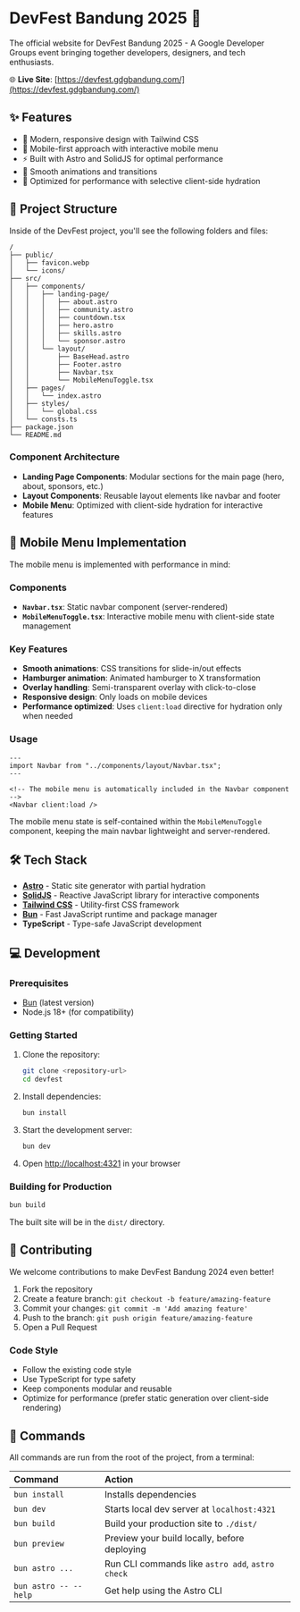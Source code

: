 # DevFest Bandung 2025 🚀

The official website for DevFest Bandung 2025 - A Google Developer Groups event bringing together developers, designers, and tech enthusiasts.

🌐 **Live Site**: [https://devfest.gdgbandung.com/](https://devfest.gdgbandung.com/)

## ✨ Features

- 🎨 Modern, responsive design with Tailwind CSS
- 📱 Mobile-first approach with interactive mobile menu
- ⚡ Built with Astro and SolidJS for optimal performance
- 🌟 Smooth animations and transitions
- 🎯 Optimized for performance with selective client-side hydration

## 🚀 Project Structure

Inside of the DevFest project, you'll see the following folders and files:

```text
/
├── public/
│   ├── favicon.webp
│   └── icons/
├── src/
│   ├── components/
│   │   ├── landing-page/
│   │   │   ├── about.astro
│   │   │   ├── community.astro
│   │   │   ├── countdown.tsx
│   │   │   ├── hero.astro
│   │   │   ├── skills.astro
│   │   │   └── sponsor.astro
│   │   └── layout/
│   │       ├── BaseHead.astro
│   │       ├── Footer.astro
│   │       ├── Navbar.tsx
│   │       └── MobileMenuToggle.tsx
│   ├── pages/
│   │   └── index.astro
│   ├── styles/
│   │   └── global.css
│   └── consts.ts
├── package.json
└── README.md
```

### Component Architecture

- **Landing Page Components**: Modular sections for the main page (hero, about, sponsors, etc.)
- **Layout Components**: Reusable layout elements like navbar and footer
- **Mobile Menu**: Optimized with client-side hydration for interactive features

## 📱 Mobile Menu Implementation

The mobile menu is implemented with performance in mind:

### Components

- **`Navbar.tsx`**: Static navbar component (server-rendered)
- **`MobileMenuToggle.tsx`**: Interactive mobile menu with client-side state management

### Key Features

- **Smooth animations**: CSS transitions for slide-in/out effects
- **Hamburger animation**: Animated hamburger to X transformation
- **Overlay handling**: Semi-transparent overlay with click-to-close
- **Responsive design**: Only loads on mobile devices
- **Performance optimized**: Uses `client:load` directive for hydration only when needed

### Usage

```astro
---
import Navbar from "../components/layout/Navbar.tsx";
---

<!-- The mobile menu is automatically included in the Navbar component -->
<Navbar client:load />
```

The mobile menu state is self-contained within the `MobileMenuToggle` component, keeping the main navbar lightweight and server-rendered.

## 🛠️ Tech Stack

- **[Astro](https://astro.build/)** - Static site generator with partial hydration
- **[SolidJS](https://www.solidjs.com/)** - Reactive JavaScript library for interactive components
- **[Tailwind CSS](https://tailwindcss.com/)** - Utility-first CSS framework
- **[Bun](https://bun.sh/)** - Fast JavaScript runtime and package manager
- **TypeScript** - Type-safe JavaScript development

## 💻 Development

### Prerequisites

- [Bun](https://bun.sh/) (latest version)
- Node.js 18+ (for compatibility)

### Getting Started

1. Clone the repository:
   ```bash
   git clone <repository-url>
   cd devfest
   ```

2. Install dependencies:
   ```bash
   bun install
   ```

3. Start the development server:
   ```bash
   bun dev
   ```

4. Open [http://localhost:4321](http://localhost:4321) in your browser

### Building for Production

```bash
bun build
```

The built site will be in the `dist/` directory.

## 🤝 Contributing

We welcome contributions to make DevFest Bandung 2024 even better!

1. Fork the repository
2. Create a feature branch: `git checkout -b feature/amazing-feature`
3. Commit your changes: `git commit -m 'Add amazing feature'`
4. Push to the branch: `git push origin feature/amazing-feature`
5. Open a Pull Request

### Code Style

- Follow the existing code style
- Use TypeScript for type safety
- Keep components modular and reusable
- Optimize for performance (prefer static generation over client-side rendering)

## 🧙 Commands

All commands are run from the root of the project, from a terminal:

| Command               | Action                                           |
| :-------------------- | :----------------------------------------------- |
| `bun install`         | Installs dependencies                            |
| `bun dev`             | Starts local dev server at `localhost:4321`      |
| `bun build`           | Build your production site to `./dist/`          |
| `bun preview`         | Preview your build locally, before deploying     |
| `bun astro ...`       | Run CLI commands like `astro add`, `astro check` |
| `bun astro -- --help` | Get help using the Astro CLI                     |
